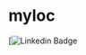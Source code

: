 # myloc

[![Linkedin Badge](https://img.shields.io/badge/-Yuri%20Baumgartner-6633cc?style=flat-square&logo=Linkedin&logoColor=white&link=https://www.linkedin.com/in/yuri-baumgartner/)
